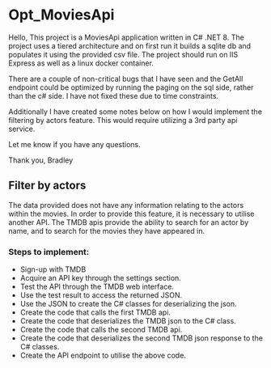 # Opt_MoviesApi

Hello, 
This project is a MoviesApi application written in C# .NET 8.
The project uses a tiered architecture and on first run it builds a sqlite db and populates it using the provided csv file.
The project should run on IIS Express as well as a linux docker container. 

There are a couple of non-critical bugs that I have seen and the GetAll endpoint could be optimized by running the paging on the sql side, rather than the c# side. I have not fixed these due to time constraints.

Additionally I have created some notes below on how I would implement the filtering by actors feature. This would require utilizing a 3rd party api service.

Let me know if you have any questions.

Thank you,
Bradley

## Filter by actors

The data provided does not have any information relating to the actors within the movies. In order to provide this feature, it is necessary to utilise another API. The TMDB apis provide the ability to search for an actor by name, and to search for the movies they have appeared in. 

### Steps to implement: 
<ul>
<li>Sign-up with TMDB</li>
<li>Acquire an API key through the settings section.</li>
<li>Test the API through the TMDB web interface. </li>
<li>Use the test result to access the returned JSON. </li>
<li>Use the JSON to create the C# classes for deserializing the json.</li>
<li>Create the code that calls the first TMDB api.</li>
<li>Create the code that deserializes the TMDB json to the C# class.</li>
<li>Create the code that calls the second TMDB api.</li>
<li>Create the code that deserializes the second TMDB json response to the C# classes.</li>
<li>Create the API endpoint to utilise the above code. </li>
</ul>
